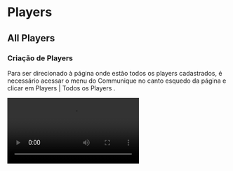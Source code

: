 # Players
<show-structure depth="3"/>

## All Players
### Criação de Players

Para ser direcionado à página onde estão todos os players cadastrados, é necessário acessar o menu do Communique no canto esquedo da página e clicar em <ui-path>Players | Todos os Players </ui-path>.

<video src="../videos/acesso-player.mp4" xmlns="" preview-src="acesso-player.png"/>

Para criar um player novo é necessário clicar no botão <img src="add.png" alt="Add icon" width="24" style="inline"/> localizado na parte superior direita, logo abaixo dos filtros de pesquisa.<br></br>
Uma janela abrirá para que as informações do novo player sejam preenchidas.

<img src="Criacao.jpg"  alt="criação" width="450"/>

#### Information

<p></p>
<list type="decimal" start="1">
    <li>Nome
        <list type="bullet">
            <li>Nome dado ao player para melhor identificação.</li>
        </list>
    </li>
    <li>Hostname
        <list type="bullet">
            <li>Nome dado ao dispositivo em uma rede, podendo ser um computador, um servidor etc. É possível descobrir o hostname da máquina digitando "hostname" no prompt de comando.</li>
        </list>
    </li>
    <li>MacAddress
        <list type="bullet">
            <li>Endereço físico da máquina. Também é possível localiza-lo no prompt de comando do digitar "getmac".</li>
        </list>
    </li>
    <li>Theater
        <list type="bullet">
            <li>Cinema onde está localizada a máquina. Ao clicar nessa sessão, uma lista de cinemas é exibida.</li>
        </list>
    </li>
    <li>Player Category
        <list type="bullet">
            <li>Categoria do player que pode ser definida pelo tipo de cinema (Regular, Premier ou Bistro) ou ????.</li>
        </list>
    </li>
    <li>Locate
        <list type="bullet">
            <li>Local do cinema onde o player será exibido.</li>
        </list>
    </li>
</list>

#### Display


<p></p>
<list type="decimal" start="1">
    <li>Monitor
        <list type="bullet">
            <li>Modelo do monitor utilizado.</li>
        </list>
    </li>
    <li>Inches
        <list type="bullet">
            <li>Quantidade de polegadas do monitor.</li>
        </list>
    </li>
    <li>Screens
        <list type="bullet">
            <li>Quantidade de monitores do player. Na imagem aparece ao lado do campo de inches com o número zero por padrão.</li>
        </list>
    </li>
    <li>Screen Resolution
        <list type="bullet">
            <li>Resolução dos monitores.</li>
        </list>
    </li>
    <li>Format
        <list type="bullet">
            <li>Disposição das telas do player no local.</li>
        </list>
    </li>
    <li>Videowall
        <list type="bullet">
            <li>Disposição das telas do player para montagem do diagrama. Pode ser o mesmo do item anterior ou possuir um formato diferente em caso de telas espelhadas.</li>
        </list>
    </li>
    <li>Orientação
        <list type="bullet">
            <li>Indica se o monitor está posicionado na horizontal ou vertical.</li>
        </list>
    </li>
</list>

#### Assemble

Definição de quantas máquinas e/ou saídas de vídeo serão utilizadas por este player.

É necessário que haja ao menos uma máquina e uma saída de vídeo.

#### Options
<p></p>
<list type="decimal" start="1">
    <li>Prevent 
        <list type="bullet">
            <li>Item de segurança que ao ser ativado, previne que o player faça algum tipo de download.
                <list type="alpha-lower">
            <li>Config Prevent
                    <list type="bullet"> 
                    <li>Bloqueio de atualização das configurações do player.</li>
                    </list></li>
            <li>Playlist Prevent 
                    <list type="bullet">
                    <li>Bloqueio de atualização das playlists do player.</li>
                    </list></li>
                </list></li>
        </list>
    </li>
    <li>Advertising
        <list type="bullet">
            <li>O Advertising vem ativado por padrão e é utilizado em players que exibem campanhas. Essa opção faz com que o player envie a contagem de exibição das mídias de campanha que são visualizadas no report de campanha</li>
        </list>
    </li>
</list>

### Configuração de Player

#### Config

<chapter title="Playlists" id="config_Playlist">

É criada ao clicar no botão <img src="add.png"/> localizado no canto esquerdo da página.

<img src="Playlist.jpg"/>

É necessário adicionar um nome e descrição para a playlist, além de selecionar o formato e media type das mídias que serão programadas.

</chapter>

<chapter title="Settings" id="config_Settings">

Configuração de cartelera/grade do player. Afeta os plugins Showtimes, Boxoffice e Postercase.

<img src="Settings.jpg"/>
<p></p>
<list type="decimal">
    <li>Grid Path
        <list type="bullet">
            <li>Endereço da API de cartelera/grade.</li>
        </list>
    </li>
    <li>Order
        <list type="bullet">
            <li>Ordem de importância das sessões.</li>
        </list>
    </li>
    <li>API Token Auth
        <list type="bullet">
            <li>Chave de autorização para acesso à API. Essa chave é fornecida pelo cliente. Ex.: E24017B6-3977-47F6-BBA1-558715B6004F</li>
        </list>
    </li>
    <li>API SmartPlayer
        <list type="bullet">
            <li>Endereço da API de Combos, para players de Snack que exibem vídeos de combos na playlist de promoções.</li>
        </list>
    </li>
</list>    

</chapter>

<chapter title="Sync" id="config_Sync">

Tempo em minutos estabelecido para que o player faça cada tipo de sincronização.

<img src="Sync.jpg"/>  

</chapter>

<chapter title="Layer" id="config_Layer">

Video exibido por cima do conteúdo do player. O formato da playlist e do layer depende da montagem do player e normalmente é exibido apenas nas bilheterias dos cinemas.
       
<img src="Layer.jpg"/>

</chapter>

<chapter title="Event" id="config_Event">

O material programado na playlist específica de evento, irá sobrepor todo o conteúdo do player durante o tempo (horas ou dias) determinado na configuração.

<img src="Evento.jpg"/>

</chapter>

<chapter title="Lobby" id="config_Lobby">

aaaa

</chapter>

#### Montagem

<img src="Montagem.jpg"/>

#### Plugin

<chapter title="Showtimes" id="plugin_Showtimes">

Exibe o horário e tipo das sessões e elas podem ser ordenadas alfabeticamente, por prioridade ou número de sessões.
Tembém é possível filtrar para que exiba apenas sessões regulares ou prime.

<img src="Showtimes.jpg" alt="criação" width="450"/>
<p></p>
<list type="decimal">
    <li>Pugin Screen
        <list type="bullet">
            <li>Utilizado para indicar qual tela do plugin deve ser exibida. O Showtimes 2.0 possui uma segunda tela, fazendo com que esse número possa variar entre 1 e 2.</li>
        </list>
    </li>
    <li>Videowall Screen
        <list type="bullet">
            <li>Posição do plugin no videwall. Esse número pode variar entre 1 e 16.</li>
        </list>
    </li>
    <li>Version
        <list type="bullet">
            <li>Versão do plugin. As opções disponíveis são 1.0 e 2.0.</li>
        </list>
    </li>
    <li>Switch Page Time
        <list type="bullet">
            <li>Tempo que o plugin leva para exibir a próxima página com horários. A contagem é feita pelo número de filmes da página vezes o tempo em segundos indicado na configuração.</li>
        </list>
    </li>
    <li>Show Only Next Sessions
        <list type="bullet">
            <li>Quando ativo, o plugin oculta os horários de sessões que já foram exibidas.</li>
        </list>
    </li>
    <li>Filter
        <list type="bullet">
            <li>Possibilita filtrar as sessões para exibir apenas regular ou prime. Também é possível exibir os dois tipos ao selecionar <i>none</i>.</li>
        </list>
    </li>
    <li>Order By
        <list type="bullet">
            <li>Ordem em que os horários dos filmes serão exibidos pelo plugin, sendo elas: alfabética, número de sessões e prioridade.
                <list type="alpha-lower">
                    <li>Alphabetical: Exibe os filmes em ordem alfabética.</li>
                    <li>Number of Sessions: Exibe o filme por número de sessões em ordem decrescente.</li>
                    <li>Priority: Exibe os filmes de acordo com a prioridade inserida em <ui-path>Settings | Order</ui-path>.</li></list></li>
        </list>
    </li>
</list> 

</chapter>

<chapter title="Boxoffice" id="plugin_Boxoffice">

Exibe o horário e tipo das sessões com o poster do filme.

<img src="Boxoffice.jpg" alt="criação" width="450"/>
<p></p>
<list type="decimal">
    <li>Pugin Screen
        <list type="bullet">
            <li>Utilizado para indicar qual tela do plugin deve ser exibida. Esse número varia entre 1 e a quantidade de telas utilizadas por este plugin. É necessário que cada tela seja preenchida com o número correspondente para que não haja falta ou duplicidade de conteúdo.</li>
        </list>
    </li>
    <li>Videowall Screen
        <list type="bullet">
            <li>Posição do plugin no videwall. Esse número pode variar entre 1 e 16.</li>
        </list>
    </li>
    <li>Version
        <list type="bullet">
            <li>Versão do plugin. As opções disponíveis são 1.0 e 2.0.</li>
        </list>
    </li>
    <li>Split Movies by Exihibitions
        <list type="bullet">
            <li>Separa os itens por legendado e dublado.</li>
        </list>
    </li>
    <li>Filter
        <list type="bullet">
            <li>Quando ativo, o plugin oculta os horários de sessões que já foram exibidas.</li>
        </list>
    </li>
    <li>Layouts
        <list type="bullet">
            <li>Número de sessões exibidas por tela. O plugin faz uma contagem automaticamente para que todas as sessões sejam distribuidas entre os layouts disponíveis. </li>
        </list>
    </li>
    <li>Order By
        <list type="bullet">
            <li>Primeiro: Define a ordem dos itens.
                <list type="alpha-lower">
                    <li>Alphabetical: As sessões são exibidas por ordem alfabética.</li>
                    <li>Session: As sessões são ordenadas por quantidade de sessão.</li></list></li>
            <li>Segundo: Cria uma subordem quando os itens possuem a mesma prioridade com base na primeira sessão.
                <list type="alpha-lower">
                <li>Alphabetical: As sessões são exibidas por ordem alfabética.</li>
                <li>Session: As sessões são ordenadas por quantidade de sessão.</li></list></li>
        </list>
    </li>
</list> 

</chapter>

<chapter title="Player" id="plugin_Player">

Utilizado para exibição de vídeos ou imagens programados em uma playlist. Este plugin pode ser configurado nos formatos 1x1, 2x1, 3x1 e 4x1.
    
<img src="Player.jpg" alt="criação" width="450"/>
<p></p>
<list type="decimal">
    <li>Pugin Screen
        <list type="bullet">
            <li>Utilizado para indicar qual tela do plugin deve ser exibida. Neste caso, o plugin screen corresponde ao quadrante do vídeo que será exibido.</li>
        </list>
    </li>
    <li>Position
        <list type="bullet">
            <li>Posição do plugin no videwall.</li>
        </list>
    </li>
    <li>SV Size
        <list type="bullet">
            <li>Configuração voltada para o *Smartviewer*. Na primeira tela é inserido o número de quadrantes do vídeo e nas demais coloca-se zero.
Exemplo: Em um vídeo 4x1, a primeira tela do plugin receberá o número 4 no *Sv Size*, as demais receberão 0.</li>
        </list>
    </li>
    <li>Version
        <list type="bullet">
            <li>Versão do plugin. Disponível apenas na versão 2.0.</li>
        </list>
    </li>
    <li>Screen Line
        <list type="bullet">
            <li>aaa</li>
        </list>
    </li>
    <li>Screen Col
        <list type="bullet">
            <li>aaa</li>
        </list>
    </li>
    <li>Player Width
        <list type="bullet">
            <li>aaa</li>
        </list>
    </li>
    <li>Player Height
        <list type="bullet">
            <li>aaa</li>
        </list>
    </li>
    <li>Hide on Player
        <list type="bullet">
            <li>Utilizado nas telas que são uma extensão diretamente à direita.</li>
        </list>
    </li>
    <li>It's an extension
        <list type="bullet">
            <li>Utilizado para indicar que aquele monitor é uma extensão de outro quando não estão na mesma linha.</li>
        </list>
    </li>
    <li>Extendeds Monitors
        <list type="bullet">
            <li>Utilizado para indicar para qual monitor esse vídeo será estendido. Se a tela for uma extensão, é necessário indicar o número do monitor em que o vídeo inicia.</li>
        </list>
    </li>
</list> 

</chapter>

<chapter title="Postercase" id="plugin_Postercase">

Possui dois layouts utilizados de maneira diferente.<br/>

**Postercase**: Utilizado nas portas de sala dos cinemas, exibe o poster do filme que está em exibição naquela sala.<br/>        

<img src="Postercase.jpg" alt="criação" width="450"/>
<p></p>
<list type="decimal">
    <li>Version
        <list type="bullet">
            <li>Versão do plugin. Disponível nas versões 1.0 e 2.0.</li>
        </list>
    </li>
    <li>Room
        <list type="bullet">
            <li>Número correspondente à sala do cinema em que o player está localizado.</li>
        </list>
    </li>
    <li>Use BR Layout
        <list type="bullet">
            <li>Ativa o layout de postercase do Brasil.</li>
        </list>
    </li>
    <li>Smartpostercase
        <list type="bullet">
            <li>Ativa o plugin *Smartpostercase*</li>
        </list>
    </li>
</list> 

<br/>**Smartpostercase**: Exibe trailer, poster e outras informações dos filmes.
<br/>No formato Presentando, exibe filmes em cartaz do cinema com os horários das sessões.No formato Proximamente, exibe filmes que ainda serão lançados e não possui horário.

<img src="Postercase2.jpg" alt="criação" width="450"/>
<p></p>
<list type="decimal">
    <li>Version
        <list type="bullet">
            <li>Versão do plugin.</li>
        </list>
    </li>
    <li>Plugin Screen
        <list type="bullet">
            <li>Utilizado para indicar qual tela do plugin deve ser exibida. Neste caso não é necessário alterar o número da tela para que todo o conteúdo seja exibido.</li>
        </list>
    </li>
    <li>Presentando XML/API Path
        <list type="bullet">
            <li>Endereço para o arquivo xml ou API que será utilizado para exibir filmes que estão em cartaz.</li>
        </list>
    </li>
    <li>Proximamente XML/API Path
        <list type="bullet">
            <li>Endereço para o arquivo xml ou API que será utilizado para exibir os próximos filmes que entrarão em cartaz.</li>
        </list>
    </li>
    <li>Poster Change
        <list type="bullet">
            <li>Tempo de exibição de cada filme contido no arquivo.</li>
        </list>
    </li>
    <li>Smartpostercase ordering
        <list type="bullet">
            <li>Ordem de exibição dos filmes.</li>
        </list>
    </li>
</list> 

</chapter>

<chapter title="Combos" id="plugin_Combos">

Exibe os combos de pipoca do cinema. Pode ser configurado para exibir o conteúdo no formado 1x1 e 2x1.<br/>
Na versão 1.0 do plugin, é necessário que exista uma playlist para exibição dos vídeos de combo.

<img src="Combos.jpg"/>
<p></p>
<list type="decimal">
    <li>Pugin Screen
        <list type="bullet">
            <li>Utilizado para indicar qual tela do plugin deve ser exibida. As duas vesões do plugin possuem opção 2x1.</li>
        </list>
    </li>
    <li>Videowall Screen
        <list type="bullet">
            <li>Posição do plugin no videwall</li>
        </list>
    </li>
    <li>Version
        <list type="bullet">
            <li>Versão do plugin.</li>
        </list>
    </li>
    <li>Is extends
        <list type="bullet">
            <li>Opção direcionada a versão 1.0, usada para indicar que o vídeo do plugin será estendido.</li>
        </list>
    </li>
    <li>Dual Monitor
        <list type="bullet">
            <li>Utilizado para indicar que o plugin será 2x1.</li>
        </list>
    </li>
    <li>Combos XML
        <list type="bullet">
            <li>Endereço do XML/API de combos.</li>
        </list>
    </li>
    <li>Seconds to combo switch
        <list type="bullet">
            <li>Tempo em que o combo será exibido. Na versão 1.0, indica quanto tempo o carrossel ficará parado.</li>
        </list>
    </li>
    <li>Layout
        <list type="bullet">
            <li>Tipo de layout do plugin. Utilizado apenas na versão 1.0.</li>
        </list>
    </li>
    <li>Combo Header Font Size
        <list type="bullet">
            <li>Tamanho da fonte do nome dos combos.</li>
        </list>
    </li>
    <li>Combo Price Font Size
        <list type="bullet">
            <li>Tamanho da fonte dos preços.</li>
        </list>
    </li>
    <li>Gold Percent
        <list type="bullet">
            <li>Porcentagem de desconto dos preços GOLD.</li>
        </list>
    </li>
    <li>Pro Percent
        <list type="bullet">
            <li>Porcentagem de desconto dos preços PRO.</li>
        </list>
    </li>
    <li>Price Label
        <list type="bullet">
            <li>Legenda abaixo do preço. Utilizado apenas na versão 1.0.</li>
        </list>
    </li>
    <li>Special Color Price
        <list type="bullet">
            <li>Cor especial dos preços. Utilizado apenas na versão 1.0.</li>
        </list>
    </li>
    <li>Invert price with special price
        <list type="bullet">
            <li>Inverte o preço original com o preço promocional. </li>
        </list>
    </li>
    <li>Line through original price
        <list type="bullet">
            <li>Insere uma linha vermelha no preço original dos combos. Utilizado apenas na versão 1.0.</li>
        </list>
    </li>
    <li>Hidden Cents
        <list type="bullet">
            <li>Oculta os centavos dos preços. Utilizado apenas na versão 1.0.</li>
        </list>
    </li>
</list>

</chapter>

<chapter title="Menu" id="plugin_Menu">

Exibe os demais itens da bomboniere do cinema, além dos preços avulsos de pipoca e bebida.

<img src="Menu.jpg"/>

</chapter>

<chapter title="Prices" id="plugin_Prices">

Exibe os preços dos ingressos do cinema, separado por tipo de sessão e sala.

<img src="Prices.jpg"/>
<p></p>
<list type="decimal">
    <li>Pugin Screen
        <list type="bullet">
            <li>Utilizado para indicar qual tela do plugin deve ser exibida. Este plugin possui apenas telas 1x1.</li>
        </list>
    </li>
    <li>Videowall Screen
        <list type="bullet">
            <li>Posição do plugin no videwall</li>
        </list>
    </li>
    <li>Version
        <list type="bullet">
            <li>Versão do plugin.</li>
        </list>
    </li>
    <li>Prices XML (Today)
        <list type="bullet">
            <li>Endereço da API de preços diários.</li>
        </list>
    </li>
    <li>Prices XML (Weekly)
        <list type="bullet">
            <li>Endereço da API de preços semanais.</li>
        </list>
    </li>
    <li>Token
        <list type="bullet">
            <li>Chave da API.</li>
        </list>
    </li>
    <li>Seconds to page switch
        <list type="bullet">
            <li>Tempo pde exibição de cada página de preços.</li>
        </list>
    </li>
    <li>Seconds to message switch
        <list type="bullet">
            <li>Tempo de exibição de cada linha da mensagem de cabeçalho.</li>
        </list>
    </li>
    <li>Customer font size
        <list type="bullet">
            <li>Tamanho customizado da fonte.</li>
        </list>
    </li>
    <li>Hidden Cents
        <list type="bullet">
            <li>Oculta os centavos dos preços.</li>
        </list>
    </li>
</list>

</chapter>

<chapter title="MixPlugins" id="plugin_MixPlugins">

Utilizado para exibir dois plugins diferentes na mesma tela. 

<img src="Mix.jpg"/>
<p></p>
<list type="decimal">
    <li>Pugins
        <list type="bullet">
            <li>Seleção dos dois plugins que serão exibidos no mesmo monitor.</li>
        </list>
    </li>
    <li>Defina as durações (Opção exibida após a escolha dos plugins)
        <list type="bullet">
            <li>Duração da exibição de cada plugin.</li>
        </list>
    </li>
</list>

</chapter>

<chapter title="Inactive" id="plugin_Inactive">

Utilizado quando o quadrante não está em uso e não será necessário configurar nenhum plugin nele.

</chapter>

# Player Groups